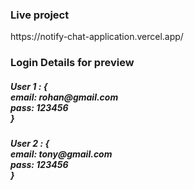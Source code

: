 <h3>Live project</h3>
https://notify-chat-application.vercel.app/

<h3>Login Details for preview</h3>
<h5>User 1 : { <br/>
  email: rohan@gmail.com <br/>
  pass: 123456 <br/>
}</h5>

<h5>User 2 : { <br/>
  email: tony@gmail.com <br/>
  pass: 123456 <br/>
}</h5>
